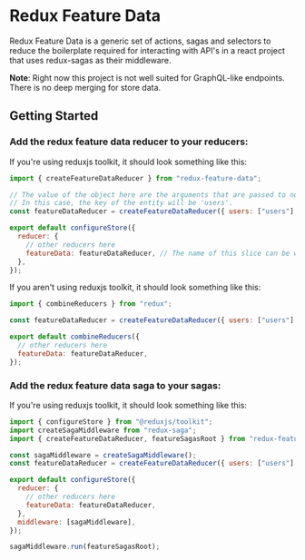 # Redux Feature Data

Redux Feature Data is a generic set of actions, sagas and selectors to reduce the boilerplate required for interacting with API's in a react project that uses redux-sagas as their middleware.

**Note**: Right now this project is not well suited for GraphQL-like endpoints. There is no deep merging for store data.

## Getting Started

### Add the redux feature data reducer to your reducers:

If you're using reduxjs toolkit, it should look something like this:

```js
import { createFeatureDataReducer } from "redux-feature-data";

// The value of the object here are the arguments that are passed to normalizr.
// In this case, the key of the entity will be 'users'.
const featureDataReducer = createFeatureDataReducer({ users: ["users"] });

export default configureStore({
  reducer: {
    // other reducers here
    featureData: featureDataReducer, // The name of this slice can be whatever you want
  },
});
```

If you aren't using reduxjs toolkit, it should look something like this:

```js
import { combineReducers } from "redux";

const featureDataReducer = createFeatureDataReducer({ users: ["users"] });

export default combineReducers({
  // other reducers here
  featureData: featureDataReducer,
});
```

### Add the redux feature data saga to your sagas:

If you're using reduxjs toolkit, it should look something like this:

```js
import { configureStore } from "@reduxjs/toolkit";
import createSagaMiddleware from "redux-saga";
import { createFeatureDataReducer, featureSagasRoot } from "redux-feature-data";

const sagaMiddleware = createSagaMiddleware();
const featureDataReducer = createFeatureDataReducer({ users: ["users"] });

export default configureStore({
  reducer: {
    // other reducers here
    featureData: featureDataReducer,
  },
  middleware: [sagaMiddleware],
});

sagaMiddleware.run(featureSagasRoot);
```
